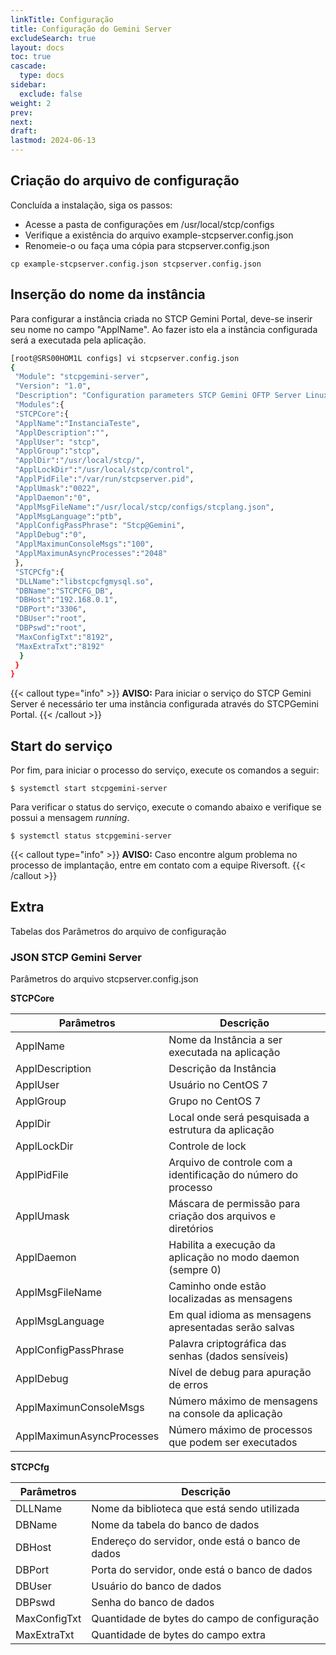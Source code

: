 ```yaml
---
linkTitle: Configuração
title: Configuração do Gemini Server
excludeSearch: true
layout: docs
toc: true
cascade:
  type: docs
sidebar:
  exclude: false
weight: 2
prev:
next:
draft:
lastmod: 2024-06-13
---
```

## Criação do arquivo de configuração

Concluída a instalação, siga os passos:

* Acesse a pasta de configurações em /usr/local/stcp/configs
* Verifique a existência do arquivo example-stcpserver.config.json
* Renomeie-o ou faça uma cópia para stcpserver.config.json

```
cp example-stcpserver.config.json stcpserver.config.json
```

## Inserção do nome da instância

Para configurar a instância criada no STCP Gemini Portal, deve-se inserir seu nome no campo "ApplName". Ao fazer isto ela a instância configurada será a executada pela aplicação.

```bash
[root@SRS00HOM1L configs] vi stcpserver.config.json
{
 "Module": "stcpgemini-server",
 "Version": "1.0",
 "Description": "Configuration parameters STCP Gemini OFTP Server Linux",
 "Modules":{
 "STCPCore":{
 "ApplName":"InstanciaTeste",
 "ApplDescription":"",
 "ApplUser": "stcp",
 "ApplGroup":"stcp",
 "ApplDir":"/usr/local/stcp/",
 "ApplLockDir":"/usr/local/stcp/control",
 "ApplPidFile":"/var/run/stcpserver.pid",
 "ApplUmask":"0022",
 "ApplDaemon":"0",
 "ApplMsgFileName":"/usr/local/stcp/configs/stcplang.json",
 "ApplMsgLanguage":"ptb",
 "ApplConfigPassPhrase": "Stcp@Gemini",
 "ApplDebug":"0",
 "ApplMaximunConsoleMsgs":"100",
 "ApplMaximunAsyncProcesses":"2048"
 },
 "STCPCfg":{
 "DLLName":"libstcpcfgmysql.so",
 "DBName":"STCPCFG_DB",
 "DBHost":"192.168.0.1",
 "DBPort":"3306",
 "DBUser":"root",
 "DBPswd":"root",
 "MaxConfigTxt":"8192",
 "MaxExtraTxt":"8192"
  }
 }
}
```

{{< callout type="info" >}}
**AVISO:** Para iniciar o serviço do STCP Gemini Server é necessário ter uma instância configurada através do STCPGemini Portal.
{{< /callout >}}

## Start do serviço

Por fim, para iniciar o processo do serviço, execute os comandos a seguir:

```
$ systemctl start stcpgemini-server
```
Para verificar o status do serviço, execute o comando abaixo e verifique se possui a mensagem *running*.

```
$ systemctl status stcpgemini-server
```

{{< callout type="info" >}}
**AVISO:** Caso encontre algum problema no processo de implantação, entre em contato com a equipe Riversoft.
{{< /callout >}}

## Extra

Tabelas dos Parâmetros do arquivo de configuração
### JSON STCP Gemini Server

Parâmetros do arquivo stcpserver.config.json

**STCPCore**

| Parâmetros | Descrição |
| --- | ----------- |
| ApplName | Nome da Instância a ser executada na aplicação|
| ApplDescription | Descrição da Instância |
| ApplUser | Usuário no CentOS 7 |
| ApplGroup | Grupo no CentOS 7 |
| ApplDir | Local onde será pesquisada a estrutura da aplicação |
| ApplLockDir | Controle de lock |
| ApplPidFile | Arquivo de controle com a identificação do número do processo |
| ApplUmask | Máscara de permissão para criação dos arquivos e diretórios |
| ApplDaemon | Habilita a execução da aplicação no modo daemon (sempre 0) |
| ApplMsgFileName | Caminho onde estão localizadas as mensagens |
| ApplMsgLanguage | Em qual idioma as mensagens apresentadas serão salvas |
| ApplConfigPassPhrase | Palavra criptográfica das senhas (dados sensíveis) |
| ApplDebug | Nível de debug para apuração de erros |
| ApplMaximunConsoleMsgs | Número máximo de mensagens na console da aplicação |
| ApplMaximunAsyncProcesses | Número máximo de processos que podem ser executados |

**STCPCfg**

| Parâmetros      | Descrição |
| ----------- | ----------- |
| DLLName | Nome da biblioteca que está sendo utilizada |
| DBName  | Nome da tabela do banco de dados  |
| DBHost  | Endereço do servidor, onde está o banco de dados  |
| DBPort  | Porta do servidor, onde está o banco de dados  |
| DBUser  | Usuário do banco de dados  |
| DBPswd  | Senha do banco de dados  |
| MaxConfigTxt | Quantidade de bytes do campo de configuração  |
| MaxExtraTxt  | Quantidade de bytes do campo extra  |
